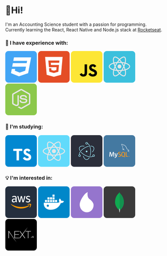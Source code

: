 # 👋Hi!

I'm an Accounting Science student with a passion for programming. 
Currently learning the React, React Native and Node.js stack at [Rocketseat](https://rocketseat.com.br/).

### 🧠 I have experience with:

![css3](https://raw.githubusercontent.com/gabrielkuhn/gabrielkuhn/e76756a0dc18614c2d753604fa9b08787b9a41ae/assets/css3.svg) ![html5](https://raw.githubusercontent.com/gabrielkuhn/gabrielkuhn/e76756a0dc18614c2d753604fa9b08787b9a41ae/assets/html5.svg) ![javascript](https://raw.githubusercontent.com/gabrielkuhn/gabrielkuhn/e76756a0dc18614c2d753604fa9b08787b9a41ae/assets/javascript.svg) ![react](https://raw.githubusercontent.com/gabrielkuhn/gabrielkuhn/e76756a0dc18614c2d753604fa9b08787b9a41ae/assets/reactjs.svg) ![nodeJS](https://raw.githubusercontent.com/gabrielkuhn/gabrielkuhn/e76756a0dc18614c2d753604fa9b08787b9a41ae/assets/node.svg) 

### 📖 I'm studying:
![typescript](https://raw.githubusercontent.com/gabrielkuhn/gabrielkuhn/e76756a0dc18614c2d753604fa9b08787b9a41ae/assets/typescript.svg) ![react-native](https://raw.githubusercontent.com/gabrielkuhn/gabrielkuhn/e76756a0dc18614c2d753604fa9b08787b9a41ae/assets/react-native.svg) ![electron](https://raw.githubusercontent.com/gabrielkuhn/gabrielkuhn/e76756a0dc18614c2d753604fa9b08787b9a41ae/assets/electron.svg) ![mysql](https://raw.githubusercontent.com/gabrielkuhn/gabrielkuhn/e76756a0dc18614c2d753604fa9b08787b9a41ae/assets/mysql.svg) 

### 💡 I'm interested in:

![aws](https://raw.githubusercontent.com/gabrielkuhn/gabrielkuhn/e76756a0dc18614c2d753604fa9b08787b9a41ae/assets/aws.svg) ![docker](https://raw.githubusercontent.com/gabrielkuhn/gabrielkuhn/e76756a0dc18614c2d753604fa9b08787b9a41ae/assets/docker.svg) ![elixir](https://raw.githubusercontent.com/gabrielkuhn/gabrielkuhn/e76756a0dc18614c2d753604fa9b08787b9a41ae/assets/elixir.svg) ![mongodb](https://raw.githubusercontent.com/gabrielkuhn/gabrielkuhn/e76756a0dc18614c2d753604fa9b08787b9a41ae/assets/mongodb.svg) ![nextJS](https://raw.githubusercontent.com/gabrielkuhn/gabrielkuhn/e76756a0dc18614c2d753604fa9b08787b9a41ae/assets/nextjs.svg) 
